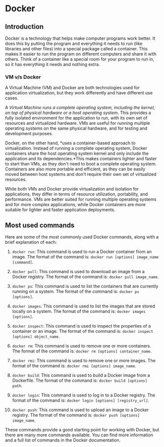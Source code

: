 # Docker

## Introduction

Docker is a technology that helps make computer programs work better. It does this by putting the program and everything it needs to run (like libraries and other files) into a special package called a container. This makes it easier to run the program on different computers and share it with others. Think of a container like a special room for your program to run in, so it has everything it needs and nothing extra.

### VM v/s Docker

A Virtual Machine (VM) and Docker are both technologies used for application virtualization, but they work differently and have different use cases.

A *Virtual Machine runs a complete operating system, including the kernel, on top of physical hardware or a host operating system*. This provides a fully isolated environment for the application to run, with its own set of resources and virtualized hardware. VMs are useful for running multiple operating systems on the same physical hardware, and for testing and development purposes.

Docker, on the other hand, *uses a container-based approach to virtualization. Instead of running a complete operating system, Docker containers share the host operating system kernel and only include the application and its dependencies.*This makes containers lighter and faster to start than VMs, as they don't need to boot a complete operating system. Containers are also more portable and efficient, as they can be easily moved between host systems and don't require their own set of virtualized resources.

While both VMs and Docker provide virtualization and isolation for applications, they differ in terms of resource utilization, portability, and performance. VMs are better suited for running multiple operating systems and for more complex applications, while Docker containers are more suitable for lighter and faster application deployments.

## Most used commands

Here are some of the most commonly used Docker commands, along with a brief explanation of each:

1. `docker run`: This command is used to run a Docker container from an image. The format of the command is: `docker run [options] image_name [command]`.
    
2. `docker pull`: This command is used to download an image from a Docker registry. The format of the command is: `docker pull image_name`.
    
3. `docker ps`: This command is used to list the containers that are currently running on a system. The format of the command is: `docker ps [options]`.
    
4. `docker images`: This command is used to list the images that are stored locally on a system. The format of the command is: `docker images [options]`.
    
5. `docker inspect`: This command is used to inspect the properties of a container or an image. The format of the command is: `docker inspect [options] object_name`.
    
6. `docker rm`: This command is used to remove one or more containers. The format of the command is: `docker rm [options] container_name`.
    
7. `docker rmi`: This command is used to remove one or more images. The format of the command is: `docker rmi [options] image_name`.
    
8. `docker build`: This command is used to build a Docker image from a Dockerfile. The format of the command is: `docker build [options] path`.
    
9. `docker login`: This command is used to log in to a Docker registry. The format of the command is: `docker login [options] [registry_url]`.
    
10. `docker push`: This command is used to upload an image to a Docker registry. The format of the command is: `docker push [options] image_name`.
    

These commands provide a good starting point for working with Docker, but there are many more commands available. You can find more information and a full list of commands in the Docker documentation.